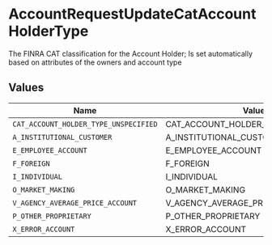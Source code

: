 # AccountRequestUpdateCatAccountHolderType

The FINRA CAT classification for the Account Holder; Is set automatically based on attributes of the owners and account type


## Values

| Name                                  | Value                                 |
| ------------------------------------- | ------------------------------------- |
| `CAT_ACCOUNT_HOLDER_TYPE_UNSPECIFIED` | CAT_ACCOUNT_HOLDER_TYPE_UNSPECIFIED   |
| `A_INSTITUTIONAL_CUSTOMER`            | A_INSTITUTIONAL_CUSTOMER              |
| `E_EMPLOYEE_ACCOUNT`                  | E_EMPLOYEE_ACCOUNT                    |
| `F_FOREIGN`                           | F_FOREIGN                             |
| `I_INDIVIDUAL`                        | I_INDIVIDUAL                          |
| `O_MARKET_MAKING`                     | O_MARKET_MAKING                       |
| `V_AGENCY_AVERAGE_PRICE_ACCOUNT`      | V_AGENCY_AVERAGE_PRICE_ACCOUNT        |
| `P_OTHER_PROPRIETARY`                 | P_OTHER_PROPRIETARY                   |
| `X_ERROR_ACCOUNT`                     | X_ERROR_ACCOUNT                       |